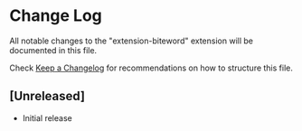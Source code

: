 # Change Log

All notable changes to the "extension-biteword" extension will be documented in this file.

Check [Keep a Changelog](http://keepachangelog.com/) for recommendations on how to structure this file.

## [Unreleased]

- Initial release